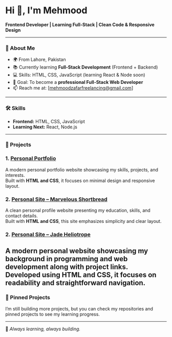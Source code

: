 # Hi 👋, I'm Mehmood  

**Frontend Developer | Learning Full-Stack | Clean Code & Responsive Design**

---

### 🌱 About Me  
- 🌍 From Lahore, Pakistan  
- 📚 Currently learning **Full-Stack Development** (Frontend + Backend)  
- 💻 Skills: HTML, CSS, JavaScript (learning React & Node soon)  
- 🎯 Goal: To become a **professional Full-Stack Web Developer**  
- 📫 Reach me at: [mehmoodzafarfreelancing@gmail.com]  

---

### 🛠️ Skills  
- **Frontend:** HTML, CSS, JavaScript  
- **Learning Next:** React, Node.js  

---

### 🚀 Projects  

### 1. [Personal Portfolio](https://magnificent-fox-3fea3a.netlify.app/)  
A modern personal portfolio website showcasing my skills, projects, and interests.  
Built with **HTML and CSS**, it focuses on minimal design and responsive layout.  

### 2. [Personal Site – Marvelous Shortbread](https://marvelous-shortbread-3b1f1b.netlify.app/)  
A clean personal profile website presenting my education, skills, and contact details.  
Built with **HTML and CSS**, this site emphasizes simplicity and clear layout.  

### 2. [Personal Site – Jade Heliotrope](https://jade-heliotrope-b56d16.netlify.app/)  
A modern personal website showcasing my background in programming and web development along with project links.  
Developed using **HTML and CSS**, it focuses on readability and straightforward navigation.  
---

### 📌 Pinned Projects  
I’m still building more projects, but you can check my repositories and pinned projects to see my learning progress.  

---

🚀 *Always learning, always building.*
